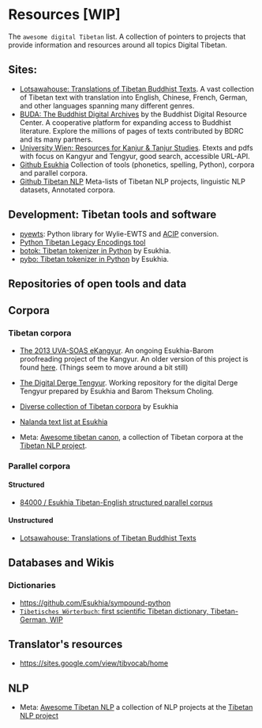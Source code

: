 # Resources [WIP]

The `awesome digital Tibetan` list. A collection of pointers to projects that provide information and resources around all topics Digital Tibetan.

## Sites:

- [Lotsawahouse: Translations of Tibetan Buddhist Texts](https://www.lotsawahouse.org/). A vast collection of Tibetan text with translation into English, Chinese, French, German, and other languages spanning many different genres.
- [BUDA: The Buddhist Digital Archives](https://library.bdrc.io/?uilang=en) by the Buddhist Digital Resource Center. A cooperative platform for expanding access to Buddhist literature. Explore the millions of pages of texts contributed by BDRC and its many partners.
- [University Wien: Resources for Kanjur & Tanjur Studies](https://www.istb.univie.ac.at/kanjur/rktsneu/sub/index.php). Etexts and pdfs with focus on Kangyur and Tengyur, good search, accessible URL-API.
- [Github Esukhia](https://github.com/Esukhia) Collection of tools (phonetics, spelling, Python), corpora and parallel corpora.
- [Github Tibetan NLP](https://github.com/tibetan-nlp) Meta-lists of Tibetan NLP projects, linguistic NLP datasets, Annotated corpora.
 
## Development: Tibetan tools and software

- [pyewts](https://github.com/OpenPecha/pyewts): Python library for Wylie-EWTS and [ACIP](https://github.com/OpenPecha/pyewts/blob/master/pyewts/ACIP.py) conversion.
- [Python Tibetan Legacy Encodings tool](https://github.com/buda-base/py-tiblegenc)
- [botok: Tibetan tokenizer in Python](https://github.com/Esukhia/botok) by Esukhia.
- [pybo: Tibetan tokenizer in Python](https://github.com/Esukhia/pybo) by Esukhia.

## Repositories of open tools and data

## Corpora

### Tibetan corpora

- [The 2013 UVA-SOAS eKangyur](https://github.com/OpenPecha-Data/catalog). An ongoing Esukhia-Barom proofreading project of the Kangyur. An older version of this project is found [here](https://github.com/Esukhia/derge-kangyur). (Things seem to move around a bit still)
- [The Digital Derge Tengyur](https://github.com/Esukhia/derge-tengyur). Working repository for the digital Derge Tengyur prepared by Esukhia and Barom Theksum Choling.
- [Diverse collection of Tibetan corpora](https://github.com/Esukhia/Corpora) by Esukhia
- [Nalanda text list at Esukhia](https://github.com/Esukhia/nalanda_text_list)

- Meta: [Awesome tibetan canon](https://github.com/tibetan-nlp/awesome-tibetan-canon), a collection of Tibetan corpora at the [Tibetan NLP project](https://github.com/tibetan-nlp).

### Parallel corpora

#### Structured

- [84000 / Esukhia Tibetan-English structured parallel corpus](https://github.com/Esukhia/Corpora/tree/master/Parallel)

#### Unstructured

- [Lotsawahouse: Translations of Tibetan Buddhist Texts](https://www.lotsawahouse.org/)

## Databases and Wikis

### Dictionaries
- https://github.com/Esukhia/sympound-python
- [`Tibetisches Wörterbuch`: first scientific Tibetan dictionary, Tibetan-German, WIP](https://wts.badw.de/das-projekt.html)
## Translator's resources

- https://sites.google.com/view/tibvocab/home

## NLP

- Meta: [Awesome Tibetan NLP](https://github.com/tibetan-nlp/awesome-tibetan-nlp) a collection of NLP projects at the [Tibetan NLP project](https://github.com/tibetan-nlp)


